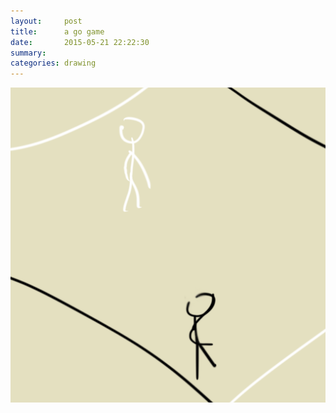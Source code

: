 ```yaml
---
layout:     post
title:      a go game
date:       2015-05-21 22:22:30
summary:    
categories: drawing
---
```

![a go game](/images/diary/a-go-game.png "... is always fun.")